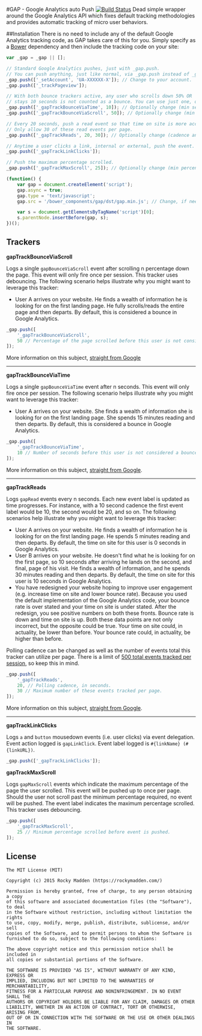 #GAP - Google Analytics auto Push [![Build Status](https://travis-ci.org/rockymadden/gap.png?branch=master)](https://travis-ci.org/rockymadden/gap)
Dead simple wrapper around the Google Analytics API which fixes default tracking methodologies and provides automatic tracking of micro user behaviors.

##Installation
There is no need to include any of the default Google Analytics tracking code, as GAP takes care of this for you. Simply specify as a [Bower](http://bower.io/) dependency and then include the tracking code on your site:

```javascript
var _gap = _gap || [];

// Standard Google Analytics pushes, just with _gap.push.
// You can push anything, just like normal, via _gap.push instead of _gaq.push.
_gap.push(['_setAccount', 'UA-XXXXXX-X']); // Change to your account.
_gap.push(['_trackPageview']);

// With both bounce trackers active, any user who scrolls down 50% OR
// stays 10 seconds is not counted as a bounce. You can use just one, or none.
_gap.push(['_gapTrackBounceViaTime', 10]); // Optionally change (min seconds).
_gap.push(['_gapTrackBounceViaScroll', 50]); // Optionally change (min percentage).

// Every 20 seconds, push a read event so that time on site is more accurate.
// Only allow 30 of these read events per page.
_gap.push(['_gapTrackReads', 20, 30]); // Optionally change (cadence and max read events per page).

// Anytime a user clicks a link, internal or external, push the event.
_gap.push(['_gapTrackLinkClicks']);

// Push the maximum percentage scrolled.
_gap.push(['_gapTrackMaxScroll', 25]); // Optionally change (min percentage).

(function() {
	var gap = document.createElement('script');
	gap.async = true;
	gap.type = 'text/javascript';
	gap.src = '/bower_components/gap/dst/gap.min.js'; // Change, if needed.

	var s = document.getElementsByTagName('script')[0];
	s.parentNode.insertBefore(gap, s);
})();
```

## Trackers

__gapTrackBounceViaScroll__

Logs a single ```gapBounceViaScroll``` event after scrolling n percentage down the page. This event will only fire once per session. This tracker uses debouncing. The following scenario helps illustrate why you might want to leverage this tracker:

* User A arrives on your website. He finds a wealth of information he is looking for on the first landing page. He fully scrolls/reads the entire page and then departs. By default, this is considered a bounce in Google Analytics.


```javascript
_gap.push([
	'_gapTrackBounceViaScroll',
	50 // Percentage of the page scrolled before this user is not considered a bounce.
]);
```

More information on this subject, [straight from Google](http://analytics.blogspot.com/2012/07/tracking-adjusted-bounce-rate-in-google.html)

-----

__gapTrackBounceViaTime__

Logs a single ```gapBounceViaTime``` event after n seconds. This event will only fire once per session. The following scenario helps illustrate why you might want to leverage this tracker:

* User A arrives on your website. She finds a wealth of information she is looking for on the first landing page. She spends 15 minutes reading and then departs. By default, this is considered a bounce in Google Analytics.

```javascript
_gap.push([
	'_gapTrackBounceViaTime',
	10 // Number of seconds before this user is not considered a bounce.
]);
```

More information on this subject, [straight from Google](http://analytics.blogspot.com/2012/07/tracking-adjusted-bounce-rate-in-google.html).

-----

__gapTrackReads__

Logs ```gapRead``` events every n seconds. Each new event label is updated as time progresses. For instance, with a 10 second cadence the first event label would be 10, the second would be 20, and so on. The following scenarios help illustrate why you might want to leverage this tracker:

* User A arrives on your website. He finds a wealth of information he is looking for on the first landing page. He spends 5 minutes reading and then departs. By default, the time on site for this user is 0 seconds in Google Analytics.
* User B arrives on your website. He doesn't find what he is looking for on the first page, so 10 seconds after arriving he lands on the second, and final, page of his visit. He finds a wealth of information, and he spends 30 minutes reading and then departs. By default, the time on site for this user is 10 seconds in Google Analytics.
* You have redesigned your website hoping to improve user engagement (e.g. increase time on site and lower bounce rate). Because you used the default implementation of the Google Analytics code, your bounce rate is over stated and your time on site is under stated. After the redesign, you see positive numbers on both these fronts. Bounce rate is down and time on site is up. Both these data points are not only incorrect, but the opposite could be true. Your time on site could, in actuality, be lower than before. Your bounce rate could, in actuality, be higher than before.

Polling cadence can be changed as well as the number of events total this tracker can utilize per page. There is a limit of [500 total events tracked per session](https://developers.google.com/analytics/devguides/collection/gajs/limits-quotas), so keep this in mind.

```javascript
_gap.push([
	'_gapTrackReads',
	20, // Polling cadence, in seconds.
	30 // Maximum number of these events tracked per page.
]);
```

More information on this subject, [straight from Google](http://analytics.blogspot.com/2012/07/tracking-adjusted-bounce-rate-in-google.html).

-----

__gapTrackLinkClicks__

Logs ```a``` and ```button``` mousedown events (i.e. user clicks) via event delegation. Event action logged is ```gapLinkClick```. Event label logged is ```#{linkName} (#{linkURL})```.

```javascript
_gap.push(['_gapTrackLinkClicks']);
```

__gapTrackMaxScroll__

Logs ```gapMaxScroll``` events which indicate the maximum percentage of the page the user scrolled. This event will be pushed up to once per page. Should the user not scroll past the minimum percentage required, no event will be pushed. The event label indicates the maximum percentage scrolled. This tracker uses debouncing.

```javascript
_gap.push([
	'_gapTrackMaxScroll',
	25 // Minimum percentage scrolled before event is pushed.
]);
```

## License
```
The MIT License (MIT)

Copyright (c) 2015 Rocky Madden (https://rockymadden.com/)

Permission is hereby granted, free of charge, to any person obtaining a copy
of this software and associated documentation files (the "Software"), to deal
in the Software without restriction, including without limitation the rights
to use, copy, modify, merge, publish, distribute, sublicense, and/or sell
copies of the Software, and to permit persons to whom the Software is
furnished to do so, subject to the following conditions:

The above copyright notice and this permission notice shall be included in
all copies or substantial portions of the Software.

THE SOFTWARE IS PROVIDED "AS IS", WITHOUT WARRANTY OF ANY KIND, EXPRESS OR
IMPLIED, INCLUDING BUT NOT LIMITED TO THE WARRANTIES OF MERCHANTABILITY,
FITNESS FOR A PARTICULAR PURPOSE AND NONINFRINGEMENT. IN NO EVENT SHALL THE
AUTHORS OR COPYRIGHT HOLDERS BE LIABLE FOR ANY CLAIM, DAMAGES OR OTHER
LIABILITY, WHETHER IN AN ACTION OF CONTRACT, TORT OR OTHERWISE, ARISING FROM,
OUT OF OR IN CONNECTION WITH THE SOFTWARE OR THE USE OR OTHER DEALINGS IN
THE SOFTWARE.
```
